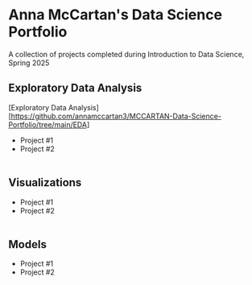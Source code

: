 # Anna McCartan's Data Science Portfolio

A collection of projects completed during Introduction to Data Science, Spring 2025

## Exploratory Data Analysis
[Exploratory Data Analysis][https://github.com/annamccartan3/MCCARTAN-Data-Science-Portfolio/tree/main/EDA]
- Project #1
- Project #2
<br><br>
## Visualizations
- Project #1
- Project #2
<br><br>
## Models
- Project #1
- Project #2

